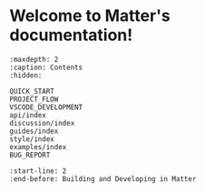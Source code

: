 # Welcome to Matter's documentation!

```{toctree}
:maxdepth: 2
:caption: Contents
:hidden:

QUICK_START
PROJECT_FLOW
VSCODE_DEVELOPMENT
api/index
discussion/index
guides/index
style/index
examples/index
BUG_REPORT
```

```{include} README.md
:start-line: 2
:end-before: Building and Developing in Matter
```
